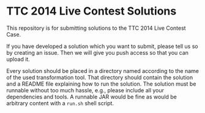 TTC 2014 Live Contest Solutions
===============================

This repository is for submitting solutions to the TTC 2014 Live Contest Case.

If you have developed a solution which you want to submit, please tell us so by
creating an issue.  Then we will give you push access so that you can upload
it.

Every solution should be placed in a directory named according to the name of
the used transformation tool.  That directory should contain the solution and a
README file explaining how to run the solution.  The solution must be runnable
without too much hassle, e.g., please include all your dependencies and tools.
A runnable JAR would be fine as would be arbitrary content with a `run.sh`
shell script.


